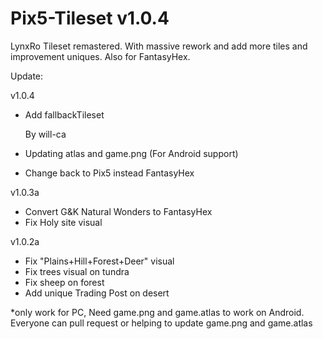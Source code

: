 # Pix5-Tileset v1.0.4
LynxRo Tileset remastered. With massive rework and add more tiles and improvement uniques. Also for FantasyHex.

Update:

 v1.0.4
 - Add fallbackTileset

   By will-ca
 - Updating atlas and game.png (For Android support)
 - Change back to Pix5 instead FantasyHex

 v1.0.3a
 - Convert G&K Natural Wonders to FantasyHex
 - Fix Holy site visual

 v1.0.2a
 - Fix "Plains+Hill+Forest+Deer" visual
 - Fix trees visual on tundra
 - Fix sheep on forest
 - Add unique Trading Post on desert

*only work for PC, Need game.png and game.atlas to work on Android. Everyone can pull request or helping to update game.png and game.atlas
